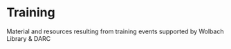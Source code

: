 # Training
Material and resources resulting from training events supported by Wolbach Library &amp; DARC
